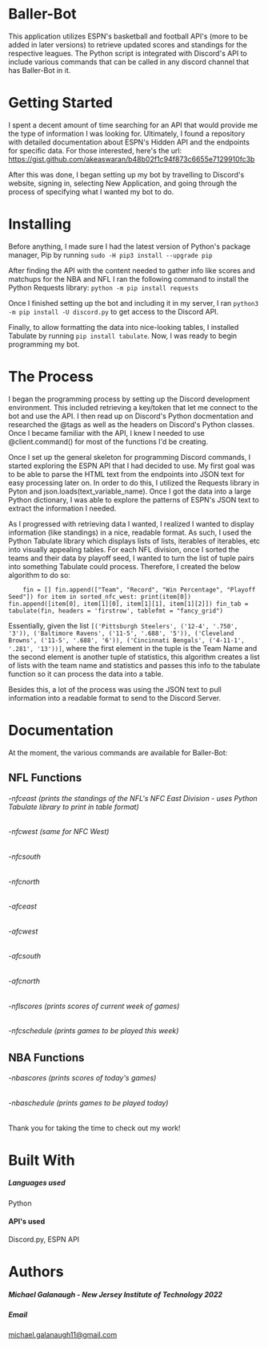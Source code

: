 # Baller-Bot

This application utilizes ESPN's basketball and football API's (more to be added in later versions) to retrieve updated scores and standings for the respective leagues. The Python script is integrated with Discord's API to include various commands that can be called in any discord channel that has Baller-Bot in it. 

# Getting Started

I spent a decent amount of time searching for an API that would provide me the type of information I was looking for. Ultimately, I found a repository with detailed documentation about ESPN's Hidden API and the endpoints for specific data. For those interested, here's the url: https://gist.github.com/akeaswaran/b48b02f1c94f873c6655e7129910fc3b

After this was done, I began setting up my bot by travelling to Discord's website, signing in, selecting New Application, and going through the process of specifying what I wanted my bot to do.

# Installing

Before anything, I made sure I had the latest version of Python's package manager, Pip by running `sudo -H pip3 install --upgrade pip`

After finding the API with the content needed to gather info like scores and matchups for the NBA and NFL I ran the following command to install the Python Requests library: `python -m pip install requests`

Once I finished setting up the bot and including it in my server, I ran `python3 -m pip install -U discord.py` to get access to the Discord API.

Finally, to allow formatting the data into nice-looking tables, I installed Tabulate by running `pip install tabulate`. Now, I was ready to begin programming my bot.

# The Process

I began the programming process by setting up the Discord development environment. This included retrieving a key/token that let me connect to the bot and use the API. I then read up on Discord's Python docmentation and researched the @tags as well as the headers on Discord's Python classes. Once I became familiar with the API, I knew I needed to use @client.command() for most of the functions I'd be creating.

Once I set up the general skeleton for programming Discord commands, I started exploring the ESPN API that I had decided to use. My first goal was to be able to parse the HTML text from the endpoints into JSON text for easy processing later on. In order to do this, I utilized the Requests library in Pyton and json.loads(text_variable_name). Once I got the data into a large Python dictionary, I was able to explore the patterns of ESPN's JSON text to extract the information I needed.

As I progressed with retrieving data I wanted, I realized I wanted to display information (like standings) in a nice, readable format. As such, I used the Python Tabulate library which displays lists of lists, iterables of iterables, etc into visually appealing tables. For each NFL division, once I sorted the teams and their data by playoff seed, I wanted to turn the list of tuple pairs into something Tabulate could process. Therefore, I created the below algorithm to do so:

`    fin = []
    fin.append(["Team", "Record", "Win Percentage", "Playoff Seed"])
    for item in sorted_nfc_west:
        print(item[0])
        fin.append([item[0], item[1][0], item[1][1], item[1][2]])
    fin_tab = tabulate(fin, headers = 'firstrow', tablefmt = "fancy_grid")`
    

Essentially, given the list `[('Pittsburgh Steelers', ('12-4', '.750', '3')), ('Baltimore Ravens', ('11-5', '.688', '5')), ('Cleveland Browns', ('11-5', '.688', '6')), ('Cincinnati Bengals', ('4-11-1', '.281', '13'))]`, where the first element in the tuple is the Team Name and the second element is another tuple of statistics, this algorithm creates a list of lists with the team name and statistics and passes this info to the tabulate function so it can process the data into a table.

Besides this, a lot of the process was using the JSON text to pull information into a readable format to send to the Discord Server.

# Documentation

At the moment, the various commands are available for Baller-Bot:

## NFL Functions

###### -nfceast (prints the standings of the NFL's NFC East Division - uses Python Tabulate library to print in table format)
###### -nfcwest (same for NFC West)
###### -nfcsouth
###### -nfcnorth
###### -afceast
###### -afcwest
###### -afcsouth
###### -afcnorth
###### -nflscores (prints scores of current week of games)
###### -nfcschedule (prints games to be played this week)

## NBA Functions

###### -nbascores (prints scores of today's games)
###### -nbaschedule (prints games to be played today)

Thank you for taking the time to check out my work!

# Built With

##### Languages used
Python

#### API's used
Discord.py, ESPN API

# Authors
##### Michael Galanaugh - New Jersey Institute of Technology 2022
##### Email
michael.galanaugh11@gmail.com

